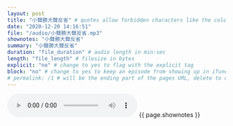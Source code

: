 ```yaml
---
layout: post
title: "小聲勝大聲反省" # quotes allow forbidden characters like the colon
date: "2020-12-20 14:16:51"
file: "/audio/小聲勝大聲反省.mp3"
shownotes: "小聲勝大聲反省"
summary: "小聲勝大聲反省"
duration: "file_duration" # audio length in min:sec
length: "file_length" # filesize in bytes
explicit: "no" # change to yes to flag with the explicit tag
block: "no" # change to yes to keep an episode from showing up in iTunes
# permalink: /1 # will be the ending part of the pages URL, delete to default to the title
---
```


<audio controls>
<source src="{{site.url}}{{site.baseurl}}{{ page.file }}" type="audio/x-mp3">
Your browser does not support the audio element.
</audio>
{{ page.shownotes }}
